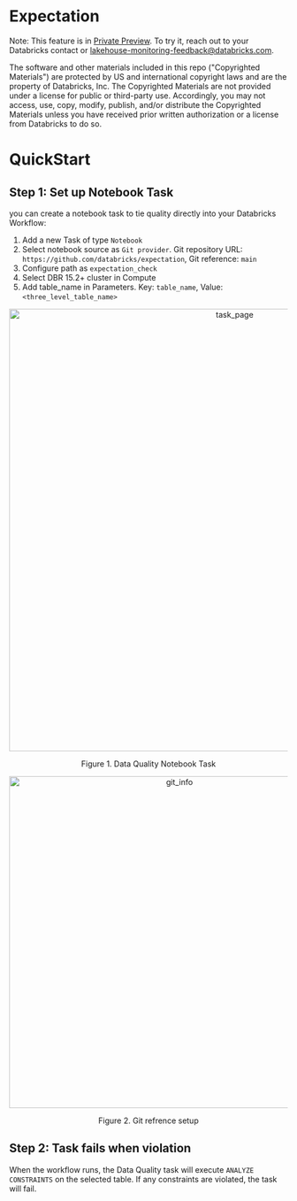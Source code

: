 # Expectation 
Note: This feature is in [Private Preview](https://docs.databricks.com/en/release-notes/release-types.html). To try it, reach out to your Databricks contact or lakehouse-monitoring-feedback@databricks.com.

The software and other materials included in this repo ("Copyrighted Materials") are protected by US and international copyright laws and are the property of Databricks, Inc. The Copyrighted Materials are not provided under a license for public or third-party use. Accordingly, you may not access, use, copy, modify, publish, and/or distribute the Copyrighted Materials unless you have received prior written authorization or a license from Databricks to do so.

# QuickStart
## Step 1: Set up Notebook Task
you can  create a notebook task to tie quality directly into your Databricks Workflow:
1. Add a new Task of type `Notebook`
2. Select notebook source as `Git provider`. Git repository URL: `https://github.com/databricks/expectation`, Git reference: `main`
3. Configure path as `expectation_check`
4. Select DBR 15.2+ cluster in Compute
5. Add table_name in Parameters. Key: `table_name`, Value: `<three_level_table_name>`
   
<p align="center"><img width="800" alt="task_page" src="https://github.com/databricks/expectation/assets/40581391/895a1df2-101e-406f-b2e9-65a1bd0b1466"></p>
<p align=center> Figure 1. Data Quality Notebook Task</p>
<p align="center"><img width="600" alt="git_info" src="https://github.com/databricks/expectation/assets/40581391/842de542-1f38-41e8-ae11-105469304a47"></p>
<p align="center">Figure 2. Git refrence setup</p>

## Step 2: Task fails when violation
When the workflow runs, the Data Quality task will execute `ANALYZE CONSTRAINTS` on the selected table. If any constraints are violated, the task will fail. 